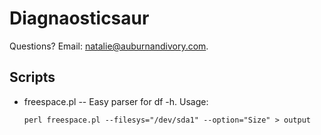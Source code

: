 # Diagnaosticsaur

Questions?  Email: natalie@auburnandivory.com.


## Scripts


* freespace.pl -- Easy parser for df -h.  Usage:
   
      perl freespace.pl --filesys="/dev/sda1" --option="Size" > output